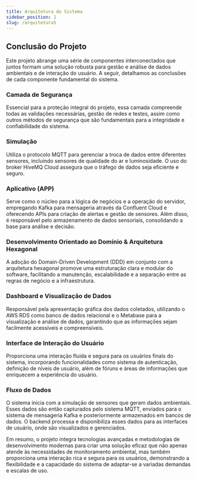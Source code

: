 ```yaml
---
title: Arquitetura do Sistema
sidebar_position: 1
slug: /arquitetura5
---
```


## Conclusão do Projeto

Este projeto abrange uma série de componentes interconectados que juntos formam uma solução robusta para gestão e análise de dados ambientais e de interação do usuário. A seguir, detalhamos as conclusões de cada componente fundamental do sistema.

### Camada de Segurança
Essencial para a proteção integral do projeto, essa camada compreende todas as validações necessárias, gestão de redes e testes, assim como outros métodos de segurança que são fundamentais para a integridade e confiabilidade do sistema.

### Simulação
Utiliza o protocolo MQTT para gerenciar a troca de dados entre diferentes sensores, incluindo sensores de qualidade do ar e luminosidade. O uso do broker HiveMQ Cloud assegura que o tráfego de dados seja eficiente e seguro.

### Aplicativo (APP)
Serve como o núcleo para a lógica de negócios e a operação do servidor, empregando Kafka para mensageria através da Confluent Cloud e oferecendo APIs para criação de alertas e gestão de sensores. Além disso, é responsável pelo armazenamento de dados sensoriais, consolidando a base para análise e decisão.

### Desenvolvimento Orientado ao Domínio & Arquitetura Hexagonal
A adoção do Domain-Driven Development (DDD) em conjunto com a arquitetura hexagonal promove uma estruturação clara e modular do software, facilitando a manutenção, escalabilidade e a separação entre as regras de negócio e a infraestrutura.

### Dashboard e Visualização de Dados
Responsável pela apresentação gráfica dos dados coletados, utilizando o AWS RDS como banco de dados relacional e o Metabase para a visualização e análise de dados, garantindo que as informações sejam facilmente acessíveis e compreensíveis.

### Interface de Interação do Usuário
Proporciona uma interação fluida e segura para os usuários finais do sistema, incorporando funcionalidades como sistema de autenticação, definição de níveis de usuário, além de fóruns e áreas de informações que enriquecem a experiência do usuário.

### Fluxo de Dados
O sistema inicia com a simulação de sensores que geram dados ambientais. Esses dados são então capturados pelo sistema MQTT, enviados para o sistema de mensageria Kafka e posteriormente armazenados em bancos de dados. O backend processa e disponibiliza esses dados para as interfaces de usuário, onde são visualizados e gerenciados.

Em resumo, o projeto integra tecnologias avançadas e metodologias de desenvolvimento modernas para criar uma solução eficaz que não apenas atende às necessidades de monitoramento ambiental, mas também proporciona uma interação rica e segura para os usuários, demonstrando a flexibilidade e a capacidade do sistema de adaptar-se a variadas demandas e escalas de uso.